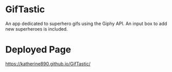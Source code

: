 # GifTastic

An app dedicated to superhero gifs using the Giphy API. An input box to add new superheroes is included. 

# Deployed Page

https://katherine890.github.io/GifTastic/
